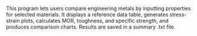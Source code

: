This program lets users compare engineering metals by inputting properties for selected materials. It displays a reference data table, generates stress-strain plots, calculates MOR, toughness, and specific strength, and produces comparison charts. Results are saved in a summary .txt file.
